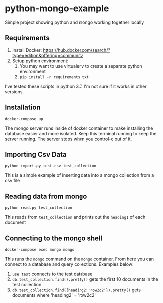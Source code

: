 # python-mongo-example
Simple project showing python and mongo working together locally

## Requirements
1. Install Docker: https://hub.docker.com/search/?type=edition&offering=community
2. Setup python environment:
    1. You may want to use virtualenv to create a separate python environment
    2. `pip install -r requirements.txt`

I've tested these scripts in python 3.7.  I'm not sure if it works in other versions.

## Installation
`docker-compose up`

The mongo server runs inside of docker container to make installing the database easier and more isolated.  Keep this terminal running to keep the server running.  The server stops when you control-c out of it.

## Importing Csv Data
`python import.py test.csv test_collection`

This is a simple example of inserting data into a mongo collection from a csv file

## Reading data from mongo
`python read.py test_collection`

This reads from `test_collection` and prints out the `heading1` of each document

## Connecting to the mongo shell
`docker-compose exec mongo mongo`

This runs the `mongo` command on the `mongo` container.  From here you can connect to a database and query collections.  Examples below:
1. `use test` connects to the test database
2. `db.test_collection.find().pretty()` gets the first 10 documents in the test collection
3. `db.test_collection.find({heading2:'row2c2'}).pretty()` gets documents where 'heading2' = 'row2c2'

